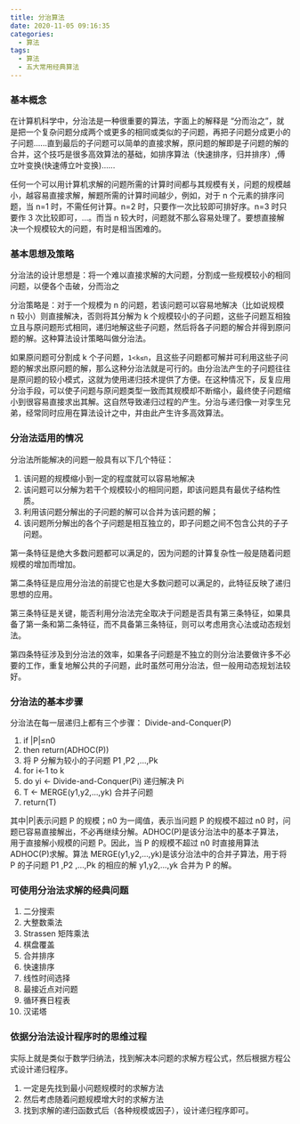 ```yaml
---
title: 分治算法
date: 2020-11-05 09:16:35
categories:
  - 算法
tags:
  - 算法
  - 五大常用经典算法
---
```


### 基本概念

在计算机科学中，分治法是一种很重要的算法，字面上的解释是 “分而治之”，就是把一个复杂问题分成两个或更多的相同或类似的子问题，再把子问题分成更小的子问题......直到最后的子问题可以简单的直接求解，原问题的解即是子问题的解的合并，这个技巧是很多高效算法的基础，如排序算法（快速排序，归并排序）,傅立叶变换(快速傅立叶变换)......

任何一个可以用计算机求解的问题所需的计算时间都与其规模有关，问题的规模越小，越容易直接求解，解题所需的计算时间越少，例如，对于 n 个元素的排序问题，当 n=1 时，不需任何计算。n=2 时，只要作一次比较即可排好序。n=3 时只要作 3 次比较即可，…。而当 n 较大时，问题就不那么容易处理了。要想直接解决一个规模较大的问题，有时是相当困难的。

### 基本思想及策略

分治法的设计思想是：将一个难以直接求解的大问题，分割成一些规模较小的相同问题，以便各个击破，分而治之

分治策略是：对于一个规模为 n 的问题，若该问题可以容易地解决（比如说规模 n 较小）则直接解决，否则将其分解为 k 个规模较小的子问题，这些子问题互相独立且与原问题形式相同，递归地解这些子问题，然后将各子问题的解合并得到原问题的解。这种算法设计策略叫做分治法。

如果原问题可分割成 k 个子问题，`1<k≤n`，且这些子问题都可解并可利用这些子问题的解求出原问题的解，那么这种分治法就是可行的。由分治法产生的子问题往往是原问题的较小模式，这就为使用递归技术提供了方便。在这种情况下，反复应用分治手段，可以使子问题与原问题类型一致而其规模却不断缩小，最终使子问题缩小到很容易直接求出其解。这自然导致递归过程的产生。分治与递归像一对孪生兄弟，经常同时应用在算法设计之中，并由此产生许多高效算法。

### 分治法适用的情况

分治法所能解决的问题一般具有以下几个特征：

1. 该问题的规模缩小到一定的程度就可以容易地解决
2. 该问题可以分解为若干个规模较小的相同问题，即该问题具有最优子结构性质。
3. 利用该问题分解出的子问题的解可以合并为该问题的解；
4. 该问题所分解出的各个子问题是相互独立的，即子问题之间不包含公共的子子问题。

第一条特征是绝大多数问题都可以满足的，因为问题的计算复杂性一般是随着问题规模的增加而增加。

第二条特征是应用分治法的前提它也是大多数问题可以满足的，此特征反映了递归思想的应用。

第三条特征是关键，能否利用分治法完全取决于问题是否具有第三条特征，如果具备了第一条和第二条特征，而不具备第三条特征，则可以考虑用贪心法或动态规划法。

第四条特征涉及到分治法的效率，如果各子问题是不独立的则分治法要做许多不必要的工作，重复地解公共的子问题，此时虽然可用分治法，但一般用动态规划法较好。

### 分治法的基本步骤

分治法在每一层递归上都有三个步骤： Divide-and-Conquer(P)

1. if |P|≤n0
2. then return(ADHOC(P))
3. 将 P 分解为较小的子问题 P1 ,P2 ,...,Pk
4. for i←1 to k
5. do yi ← Divide-and-Conquer(Pi) 递归解决 Pi
6. T ← MERGE(y1,y2,...,yk) 合并子问题
7. return(T)

其中|P|表示问题 P 的规模；n0 为一阈值，表示当问题 P 的规模不超过 n0 时，问题已容易直接解出，不必再继续分解。ADHOC(P)是该分治法中的基本子算法，用于直接解小规模的问题 P。因此，当 P 的规模不超过 n0 时直接用算法 ADHOC(P)求解。算法 MERGE(y1,y2,...,yk)是该分治法中的合并子算法，用于将 P 的子问题 P1 ,P2 ,...,Pk 的相应的解 y1,y2,...,yk 合并为 P 的解。

### 可使用分治法求解的经典问题

1. 二分搜索
2. 大整数乘法
3. Strassen 矩阵乘法
4. 棋盘覆盖
5. 合并排序
6. 快速排序
7. 线性时间选择
8. 最接近点对问题
9. 循环赛日程表
10. 汉诺塔

### 依据分治法设计程序时的思维过程

实际上就是类似于数学归纳法，找到解决本问题的求解方程公式，然后根据方程公式设计递归程序。

1. 一定是先找到最小问题规模时的求解方法
2. 然后考虑随着问题规模增大时的求解方法
3. 找到求解的递归函数式后（各种规模或因子），设计递归程序即可。
